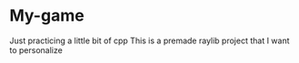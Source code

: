 # My-game
Just practicing a little bit of cpp
This is a premade raylib project that I want to personalize
